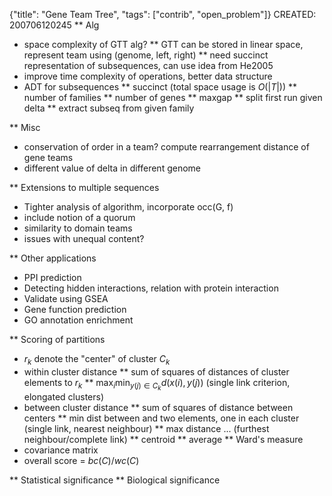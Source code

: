 {"title": "Gene Team Tree", "tags": ["contrib", "open_problem"]}
CREATED: 200706120245
** Alg
 * space complexity of GTT alg?
 ** GTT can be stored in linear space, represent team using (genome, left, right)
 ** need succinct representation of subsequences, can use idea from He2005
 * improve time complexity of operations, better data structure
 * ADT for subsequences
 ** succinct (total space usage is $O(|T|)$)
 ** number of families
 ** number of genes
 ** maxgap
 ** split first run given delta
 ** extract subseq from given family

** Misc
 * conservation of order in a team? compute rearrangement distance of gene teams
 * different value of delta in different genome

** Extensions to multiple sequences
 * Tighter analysis of algorithm, incorporate occ(G, f)
 * include notion of a quorum
 * similarity to domain teams
 * issues with unequal content?

** Other applications
 * PPI prediction
 * Detecting hidden interactions, relation with protein interaction
 * Validate using GSEA
 * Gene function prediction
 * GO annotation enrichment

** Scoring of partitions
 * $r_k$ denote the "center" of cluster $C_k$
 * within cluster distance
 ** sum of squares of distances of cluster elements to $r_k$
 ** $\max_i \min_{y(j) \in C_k} d(x(i),y(j))$ (single link criterion, elongated clusters)
 * between cluster distance
 ** sum of squares of distance between centers
 ** min dist between and two elements, one in each cluster (single link, nearest neighbour)
 ** max distance ... (furthest neighbour/complete link)
 ** centroid
 ** average
 ** Ward's measure
 * covariance matrix
 * overall score = $bc(C)/wc(C)$

** Statistical significance
** Biological significance
